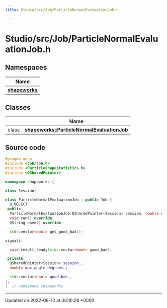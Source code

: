 ```yaml
---
title: Studio/src/Job/ParticleNormalEvaluationJob.h

---
```


# Studio/src/Job/ParticleNormalEvaluationJob.h



## Namespaces

| Name           |
| -------------- |
| **[shapeworks](../Namespaces/namespaceshapeworks.md)**  |

## Classes

|                | Name           |
| -------------- | -------------- |
| class | **[shapeworks::ParticleNormalEvaluationJob](../Classes/classshapeworks_1_1ParticleNormalEvaluationJob.md)**  |




## Source code

```cpp
#pragma once
#include <Job/Job.h>
#include <ParticleShapeStatistics.h>
#include <QSharedPointer>

namespace shapeworks {

class Session;

class ParticleNormalEvaluationJob : public Job {
  Q_OBJECT
 public:
  ParticleNormalEvaluationJob(QSharedPointer<Session> session, double max_angle_degrees);
  void run() override;
  QString name() override;

  std::vector<bool> get_good_bad();

signals:

  void result_ready(std::vector<bool> good_bad);

 private:
  QSharedPointer<Session> session_;
  double max_angle_degrees_;

  std::vector<bool> good_bad_;
};
}  // namespace shapeworks
```


-------------------------------

Updated on 2022-06-10 at 06:10:26 +0000
